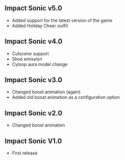 ## Impact Sonic v5.0
- Added support for the latest version of the game
- Added Holiday Cheer outfit

## Impact Sonic v4.0
- Cutscene support
- Shoe emission
- Cyloop aura model change

## Impact Sonic v3.0
- Changed boost animation (again)
- Added old boost animation as a configuration option

## Impact Sonic v2.0
- Changed boost animation

## Impact Sonic V1.0
- First release
